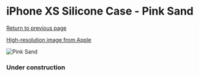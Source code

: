 # iPhone XS Silicone Case - Pink Sand

[Return to previous page](/iphone_x)

[High-resolution image from Apple](https://store.storeimages.cdn-apple.com/8756/as-images.apple.com/is/MTF82?wid=4500&hei=4500&fmt=png)

<div style="width: 384px"><img src="/everyphone/MTF82.png" alt="Pink Sand"></div>

### Under construction
